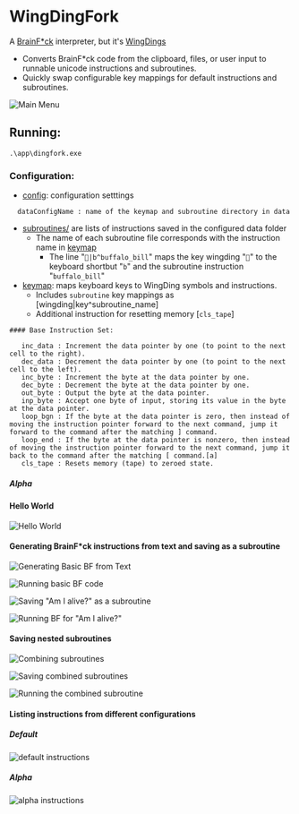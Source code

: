 # WingDingFork
A [BrainF*ck](https://en.wikipedia.org/wiki/Brainfuck) interpreter, but it's [WingDings](https://en.wikipedia.org/wiki/Wingdings)
* Converts BrainF*ck code from the clipboard, files, or user input to runnable unicode instructions and subroutines.
* Quickly swap configurable key mappings for default instructions and subroutines.

![Main Menu](./ref/main_menu.png)

## Running:
```
.\app\dingfork.exe
```
### Configuration:
* [config](./dingfork/data/config.yml): configuration setttings
```
  dataConfigName : name of the keymap and subroutine directory in data
```
* [subroutines/](./dingfork/data/default/subroutines/) are lists of instructions saved in the configured data folder
  * The name of each subroutine file corresponds with the instruction name in [keymap](./dingfork/data/default/keymap)
    * The line "`🐻|b^buffalo_bill`" maps the key wingding "`🐻`" to the keyboard shortbut "`b`" and the subroutine instruction "`buffalo_bill`"
* [keymap](./dingfork/data/default/keymap): maps keyboard keys to WingDing symbols and instructions.
   * Includes `subroutine` key mappings as [wingding|key^subroutine_name] 
   * Additional instruction for resetting memory [`cls_tape`]
```
#### Base Instruction Set:
   
   inc_data : Increment the data pointer by one (to point to the next cell to the right).
   dec_data : Decrement the data pointer by one (to point to the next cell to the left).
   inc_byte : Increment the byte at the data pointer by one.
   dec_byte : Decrement the byte at the data pointer by one.
   out_byte : Output the byte at the data pointer.
   inp_byte : Accept one byte of input, storing its value in the byte at the data pointer.
   loop_bgn : If the byte at the data pointer is zero, then instead of moving the instruction pointer forward to the next command, jump it forward to the command after the matching ] command.
   loop_end : If the byte at the data pointer is nonzero, then instead of moving the instruction pointer forward to the next command, jump it back to the command after the matching [ command.[a]
   cls_tape : Resets memory (tape) to zeroed state.

```

##### Alpha
#### Hello World

![Hello World](./ref/hello_world.png)

#### Generating BrainF*ck instructions from text and saving as a subroutine

![Generating Basic BF from Text](./ref/genr_alive.png)

![Running basic BF code](./ref/running_alive.png)

![Saving "Am I alive?" as a subroutine](./ref/saving_alive.png)

![Running BF for "Am I alive?"](./ref/alive.png)

#### Saving nested subroutines

![Combining subroutines](./ref/hello_world_alive.png)

![Saving combined subroutines](./ref/saving_hello_world_alive.png)

![Running the combined subroutine](./ref/hello_world_alive_sub.png)

#### Listing instructions from different configurations

##### Default

![default instructions](./ref/listing_instructions.png)

##### Alpha

![alpha instructions](./ref/listing_instructions_alpha.png)
